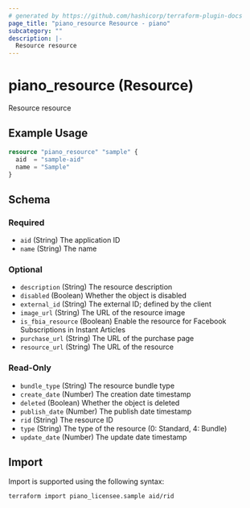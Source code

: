 ```yaml
---
# generated by https://github.com/hashicorp/terraform-plugin-docs
page_title: "piano_resource Resource - piano"
subcategory: ""
description: |-
  Resource resource
---
```


# piano_resource (Resource)

Resource resource

## Example Usage

```terraform
resource "piano_resource" "sample" {
  aid  = "sample-aid"
  name = "Sample"
}
```

<!-- schema generated by tfplugindocs -->
## Schema

### Required

- `aid` (String) The application ID
- `name` (String) The name

### Optional

- `description` (String) The resource description
- `disabled` (Boolean) Whether the object is disabled
- `external_id` (String) The external ID; defined by the client
- `image_url` (String) The URL of the resource image
- `is_fbia_resource` (Boolean) Enable the resource for Facebook Subscriptions in Instant Articles
- `purchase_url` (String) The URL of the purchase page
- `resource_url` (String) The URL of the resource

### Read-Only

- `bundle_type` (String) The resource bundle type
- `create_date` (Number) The creation date timestamp
- `deleted` (Boolean) Whether the object is deleted
- `publish_date` (Number) The publish date timestamp
- `rid` (String) The resource ID
- `type` (String) The type of the resource (0: Standard, 4: Bundle)
- `update_date` (Number) The update date timestamp

## Import

Import is supported using the following syntax:

```shell
terraform import piano_licensee.sample aid/rid
```
